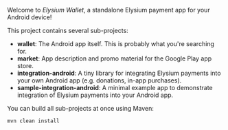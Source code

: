 Welcome to _Elysium Wallet_, a standalone Elysium payment app for your Android device!

This project contains several sub-projects:

 * __wallet__:
     The Android app itself. This is probably what you're searching for.
 * __market__:
     App description and promo material for the Google Play app store.
 * __integration-android__:
     A tiny library for integrating Elysium payments into your own Android app
     (e.g. donations, in-app purchases).
 * __sample-integration-android__:
     A minimal example app to demonstrate integration of Elysium payments into
     your Android app.

You can build all sub-projects at once using Maven:

`mvn clean install`
